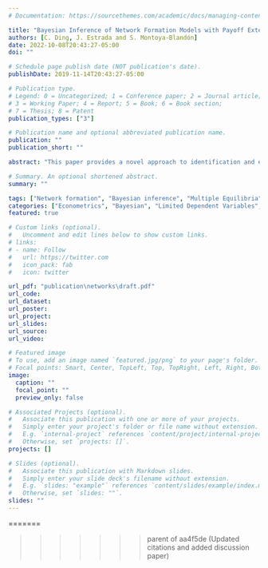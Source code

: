 ```yaml
---
# Documentation: https://sourcethemes.com/academic/docs/managing-content/

title: "Bayesian Inference of Network Formation Models with Payoff Externalities"
authors: [C. Ding, J. Estrada and S. Montoya-Blandón]
date: 2022-10-08T20:43:27-05:00
doi: ""

# Schedule page publish date (NOT publication's date).
publishDate: 2019-11-14T20:43:27-05:00

# Publication type.
# Legend: 0 = Uncategorized; 1 = Conference paper; 2 = Journal article;
# 3 = Working Paper; 4 = Report; 5 = Book; 6 = Book section;
# 7 = Thesis; 8 = Patent
publication_types: ["3"]

# Publication name and optional abbreviated publication name.
publication: ""
publication_short: ""

abstract: "This paper provides a novel approach to identification and estimation of a network formation model using observed network data, where the model acknowledges possible externalities in agents' utilities of forming connections with one another. The existence of externalities induces an issue of multiple equilibria. We first show that local point identification of the parameters of interest is possible under a mild assumption on the equilibrium selection process. We then propose a Bayesian estimation method to conduct statistical inference of structural payoff coefficients. Implementing the resulting MCMC algorithm requires sampling from the generalized inverse normal distribution, for which we found no efficient sampling algorithm in the literature. A by-product of this paper is to provide such efficient sampling algorithm for the regular and truncated variants of this distribution. Our method also allows us to estimate equilibrium selection probabilities, which requires knowledge on possible equilibrium configurations. We address this issue by proposing a composite likelihood function based on subgraphs of the observed network. We show that the use of a composite likelihood induces misspecification, characterize the Kullback-Leibler divergence that measures this misspecification error and show this measure can be used to tune the composite likelihood weights. We present an empirical application to model the network formation process of individuals creating social connections in villages in Karnataka, India and find strong evidence of homophily effects."

# Summary. An optional shortened abstract.
summary: ""

tags: ["Network formation", "Bayesian inference", "Multiple Equilibria", "MCMC"]
categories: ["Econometrics", "Bayesian", "Limited Dependent Variables", "Networks"]
featured: true

# Custom links (optional).
#   Uncomment and edit lines below to show custom links.
# links:
# - name: Follow
#   url: https://twitter.com
#   icon_pack: fab
#   icon: twitter

url_pdf: "publication\networks\draft.pdf"
url_code:
url_dataset:
url_poster:
url_project:
url_slides:
url_source:
url_video:

# Featured image
# To use, add an image named `featured.jpg/png` to your page's folder. 
# Focal points: Smart, Center, TopLeft, Top, TopRight, Left, Right, BottomLeft, Bottom, BottomRight.
image:
  caption: ""
  focal_point: ""
  preview_only: false

# Associated Projects (optional).
#   Associate this publication with one or more of your projects.
#   Simply enter your project's folder or file name without extension.
#   E.g. `internal-project` references `content/project/internal-project/index.md`.
#   Otherwise, set `projects: []`.
projects: []

# Slides (optional).
#   Associate this publication with Markdown slides.
#   Simply enter your slide deck's filename without extension.
#   E.g. `slides: "example"` references `content/slides/example/index.md`.
#   Otherwise, set `slides: ""`.
slides: ""
---
```

=======
>>>>>>> parent of aa4f5de (Updated citations and added discussion paper)
